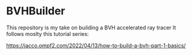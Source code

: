 # BVHBuilder

This repository is my take on building a BVH accelerated ray tracer
It follows moslty this tutorial series:

https://jacco.ompf2.com/2022/04/13/how-to-build-a-bvh-part-1-basics/